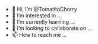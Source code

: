 - 👋 Hi, I’m @TomatitoChorry
- 👀 I’m interested in ...
- 🌱 I’m currently learning ...
- 💞️ I’m looking to collaborate on ...
- 📫 How to reach me ...

<!---
TomatitoChorry/TomatitoChorry is a ✨ special ✨ repository because its `README.md` (this file) appears on your GitHub profile.
You can click the Preview link to take a look at your changes.
--->
